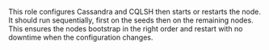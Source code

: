This role configures Cassandra and CQLSH then starts or restarts the node. It should run sequentially, first on the seeds then on the remaining nodes. This ensures the nodes bootstrap in the right order and restart with no downtime when the configuration changes.

